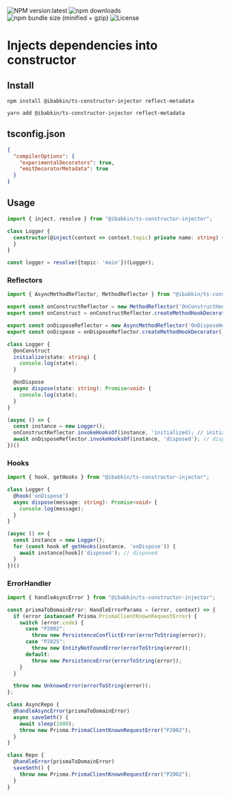 ![NPM version:latest](https://img.shields.io/npm/v/ts-constructor-injector/latest.svg?style=flat-square)
![npm downloads](https://img.shields.io/npm/dt/ts-constructor-injector.svg?style=flat-square)
![npm bundle size (minified + gzip)](https://img.shields.io/bundlephobia/minzip/ts-constructor-injector)
![License](https://img.shields.io/npm/l/ts-constructor-injector)

# Injects dependencies into constructor

## Install
```shell script
npm install @ibabkin/ts-constructor-injector reflect-metadata
```
```shell script
yarn add @ibabkin/ts-constructor-injector reflect-metadata
```

## tsconfig.json
```json
{
  "compilerOptions": {
    "experimentalDecorators": true,
    "emitDecoratorMetadata": true
  }
}
```

## Usage
```typescript
import { inject, resolve } from "@ibabkin/ts-constructor-injector";

class Logger {
  constructor(@inject(context => context.topic) private name: string) {
  }
}

const logger = resolve({topic: 'main'})(Logger);
```

### Reflectors

```typescript
import { AsyncMethodReflector, MethodReflector } from "@ibabkin/ts-constructor-injector";

export const onConstructReflector = new MethodReflector('OnConstructHook');
export const onConstruct = onConstructReflector.createMethodHookDecorator();

export const onDisposeReflector = new AsyncMethodReflector('OnDisposeHook');
export const onDispose = onDisposeReflector.createMethodHookDecorator();

class Logger {
  @onConstruct
  initialize(state: string) {
    console.log(state);
  }

  @onDispose
  async dispose(state: string): Promise<void> {
    console.log(state);
  }
}

(async () => {
  const instance = new Logger();
  onConstructReflector.invokeHooksOf(instance, 'initialized); // initialized
  await onDisposeReflector.invokeHooksOf(instance, 'disposed'); // disposed  
})()
```

### Hooks

```typescript
import { hook, getHooks } from "@ibabkin/ts-constructor-injector";

class Logger {
  @hook('onDispose')
  async dispose(message: string): Promise<void> {
    console.log(message);
  }
}

(async () => {
  const instance = new Logger();
  for (const hook of getHooks(instance, 'onDispose')) {
    await instance[hook]('disposed'); // disposed
  }
})()
```

### ErrorHandler

```typescript
import { handleAsyncError } from "@ibabkin/ts-constructor-injector";

const prismaToDomainError: HandleErrorParams = (error, context) => {
  if (error instanceof Prisma.PrismaClientKnownRequestError) {
    switch (error.code) {
      case "P2002":
        throw new PersistenceConflictError(errorToString(error));
      case "P2025":
        throw new EntityNotFoundError(errorToString(error));
      default:
        throw new PersistenceError(errorToString(error));
    }
  }

  throw new UnknownError(errorToString(error));
};

class AsyncRepo {
  @handleAsyncError(prismaToDomainError)
  async saveSmth() {
    await sleep(1000);
    throw new Prisma.PrismaClientKnownRequestError("P2002");
  }
}

class Repo {
  @handleError(prismaToDomainError)
  saveSmth() {
    throw new Prisma.PrismaClientKnownRequestError("P2002");
  }
}
```

